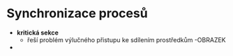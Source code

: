 # Synchronizace procesů
- **kritická sekce**
	- řeší problém výlučného přistupu ke sdílením prostředkům
-OBRAZEK	
-
